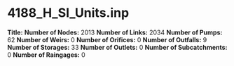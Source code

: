 # 4188_H_SI_Units.inp
**Title:** 
**Number of Nodes:** 2013
**Number of Links:** 2034
**Number of Pumps:** 62
**Number of Weirs:** 0
**Number of Orifices:** 0
**Number of Outfalls:** 9
**Number of Storages:** 33
**Number of Outlets:** 0
**Number of Subcatchments:** 0
**Number of Raingages:** 0
